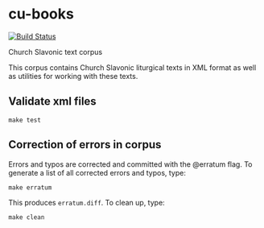 # cu-books

[![Build Status](https://travis-ci.org/slavonic/cu-books.svg?branch=master)](https://travis-ci.org/slavonic/cu-books)

Church Slavonic text corpus

This corpus contains Church Slavonic liturgical texts in XML format
as well as utilities for working with these texts.

## Validate xml files
```
make test
```

## Correction of errors in corpus

Errors and typos are corrected and committed with the @erratum flag.
To generate a list of all corrected errors and typos, type:

```
make erratum
```

This produces `erratum.diff`. To clean up, type:

```
make clean
```


